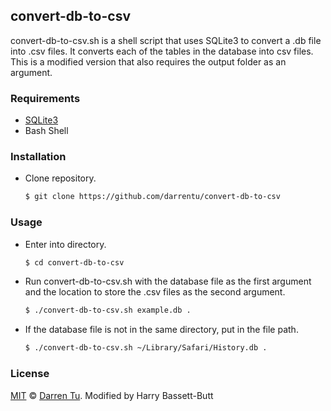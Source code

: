 ## convert-db-to-csv

convert-db-to-csv.sh is a shell script that uses SQLite3 to convert a .db file into .csv files. It converts each of the tables in the database into csv files. 
This is a modified version that also requires the output folder as an argument.

### Requirements

- [SQLite3](https://www.sqlite.org)
- Bash Shell

### Installation
	
- Clone repository.

	```sh
	$ git clone https://github.com/darrentu/convert-db-to-csv
	```

### Usage

- Enter into directory. 

    ```sh
    $ cd convert-db-to-csv
    ```
	
- Run convert-db-to-csv.sh with the database file as the first argument and
the location to store the .csv files as the second argument.


	```sh
	$ ./convert-db-to-csv.sh example.db .
	```

- If the database file is not in the same directory, put in the file path. 

	```sh
	$ ./convert-db-to-csv.sh ~/Library/Safari/History.db .
	```

### License

[MIT](./LICENSE) © [Darren Tu](https://github.com/darrentu).
Modified by Harry Bassett-Butt